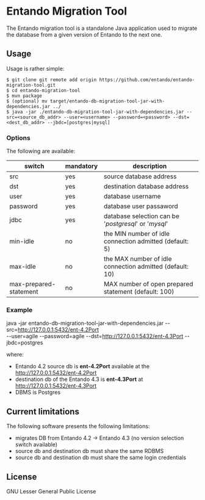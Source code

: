 # Entando Migration Tool
   
The Entando migration tool is a standalone Java application used to migrate the database from a given version of Entando to the next one.

## Usage
Usage is rather simple:
 ```
 $ git clone git remote add origin https://github.com/entando/entando-migration-tool.git
 $ cd entando-migration-tool
 $ mvn package
 $ (optional) mv target/entando-db-migration-tool-jar-with-dependencies.jar ../
 $ java -jar ./entando-db-migration-tool-jar-with-dependencies.jar --src=<source_db_addr> --user=<username> --password=<password> --dst=<dest_db_addr> --jbdc=[postgres|mysql]
 ```
 
### Options
 
 The following are available:
 
| switch | mandatory | description |
| ------ | ------ | ------ |
| src | yes | source database address |
| dst | yes | destination database address |
| user | yes | database username  |
| password | yes | database user passaword |
| jdbc | yes | database selection can be '_postgresql_' or '_mysql_' |
| min-idle | no | the MIN number of idle connection admitted (default: 5) |
| max-idle | no | the MAX number of idle connection admitted (default: 10) |
| max-prepared-statement | no | MAX number of open prepared statement (default: 100) |
 
### Example

java -jar entando-db-migration-tool-jar-with-dependencies.jar --src=http://127.0.0.1:5432/ent-4.2Port  
--user=agile --password=agile --dst=http://127.0.0.1:5432/ent-4.3Port --jbdc=postgres 

where:

 * Entando 4.2 source db is **ent-4.2Port** available at the http://127.0.0.1:5432/ent-4.2Port
 * destination db of the Entando 4.3 is **ent-4.3Port** at http://127.0.0.1:5432/ent-4.3Port
 * DBMS is Postgres

## Current limitations

The following software presents the following limitations:

* migrates DB from Entando 4.2 -> Entando 4.3 (no version selection switch available)
* source db and destination db must share the same RDBMS
* source db and destination db must share the same login credentials

## License

GNU Lesser General Public License